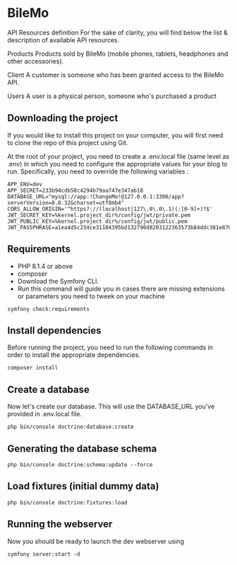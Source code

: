 # BileMo

API Resources definition
For the sake of clarity, you will find below the list & description of available API resources.

Products
Products sold by BileMo (mobile phones, tablets, headphones and other accessories).


Client
A customer is someone who has been granted access to the BileMo API.

Users
A user is a physical person, someone who's purchased a product


## Downloading the project

If you would like to install this project on your computer, you will first need to clone the repo of this project using Git.

At the root of your project, you need to create a .env.local file (same level as .env) in which you need to configure the appropriate values for your blog to run. Specifically, you need to override the following variables :

```
APP_ENV=dev
APP_SECRET=233b94cdb58c4294b79aa747e347ab18
DATABASE_URL="mysql://app:!ChangeMe!@127.0.0.1:3306/app?serverVersion=8.0.32&charset=utf8mb4"
CORS_ALLOW_ORIGIN='^https?://(localhost|127\.0\.0\.1)(:[0-9]+)?$'
JWT_SECRET_KEY=%kernel.project_dir%/config/jwt/private.pem
JWT_PUBLIC_KEY=%kernel.project_dir%/config/jwt/public.pem
JWT_PASSPHRASE=a1ea4d5c234ce31104395bd132790d8203122363573b84ddc301e870ab16f992
```

## Requirements

- PHP 8.1.4 or above
- composer
- Download the Symfony CLI.
- Run this command will guide you in cases there are missing extensions or parameters you need to tweek on your machine

```
symfony check:requirements 
```

## Install dependencies
Before running the project, you need to run the following commands in order to install the appropriate dependencies.

```
composer install
```

## Create a database
Now let's create our database. This will use the DATABASE_URL you've provided in .env.local file.

```
php bin/console doctrine:database:create
```

## Generating the database schema

```
php bin/console doctrine:schema:update --force
```

## Load fixtures (initial dummy data)
```
php bin/console doctrine:fixtures:load
``` 

## Running the webserver
Now you should be ready to launch the dev webserver using

```
symfony server:start -d
```